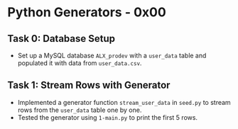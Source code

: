 # Python Generators - 0x00

## Task 0: Database Setup
- Set up a MySQL database `ALX_prodev` with a `user_data` table and populated it with data from `user_data.csv`.

## Task 1: Stream Rows with Generator
- Implemented a generator function `stream_user_data` in `seed.py` to stream rows from the `user_data` table one by one.
- Tested the generator using `1-main.py` to print the first 5 rows.